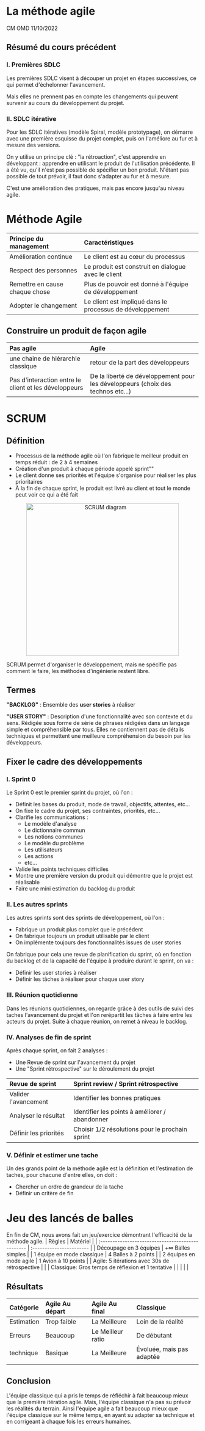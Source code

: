 # La méthode agile
CM OMD 11/10/2022 

## Résumé du cours précédent

### I. Premières SDLC 
Les premières SDLC visent à découper un projet en étapes successives, ce qui permet d'échelonner l'avancement. 

Mais elles ne prennent pas en compte les changements qui peuvent survenir au cours du développement du projet.

### II. SDLC itérative

Pour les SDLC itératives (modèle Spiral, modèle prototypage), on démarre avec une première esquisse du projet complet, puis on l'améliore au fur et à mesure des versions.

On y utilise un principe clé : "la rétroaction", c'est apprendre en développant : apprendre en utilisant le produit de l'utilisation précédente. Il a été vu, qu'il n'est pas possible de spécifier un bon produit. N'étant pas possible de tout prévoir, il faut donc s'adapter au fur et à mesure.

C'est une amélioration des pratiques, mais pas encore jusqu'au niveau agile.

# Méthode Agile

| Principe du management         | Caractéristiques                                          |
| :----------------------------- | :-------------------------------------------------------- |
| Amélioration continue          | Le client est au cœur du processus                        |
| Respect des personnes          | Le produit est construit en dialogue avec le client       |
| Remettre en cause chaque chose | Plus de pouvoir est donné à l'équipe de développement     |
| Adopter le changement          | Le client est impliqué dans le processus de développement |

## Construire un produit de façon agile

| Pas agile                                             | Agile                                                                           |
| :---------------------------------------------------- | :------------------------------------------------------------------------------ |
| une chaine de hiérarchie classique                    | retour de la part des développeurs                                              |
| Pas d'interaction entre le client et les développeurs | De la liberté de développement pour les développeurs (choix des technos etc...) |

# SCRUM

## Définition

- Processus de la méthode agile où l'on fabrique le meilleur produit en temps réduit : de 2 à 4 semaines
- Création d'un produit à chaque période appelé sprint""
- Le client donne ses priorités et l'équipe s'organise pour réaliser les plus prioritaires
- À la fin de chaque sprint, le produit est livré au client et tout le monde peut voir ce qui a été fait

<p align=center>
    <img src="https://i.imgur.com/8MpaN52.jpg" alt="SCRUM diagram" width="400"/>
</p>


SCRUM permet d'organiser le développement, mais ne spécifie pas comment le faire, les méthodes d'ingénierie restent libre.

## Termes

**"BACKLOG"** : Ensemble des **user stories** à réaliser

**"USER STORY"** : Description d'une fonctionnalité avec son contexte et du sens. Rédigée sous forme de série de phrases rédigées dans un langage simple et compréhensible par tous. Elles ne contiennent pas de détails techniques et permettent une meilleure compréhension du besoin par les développeurs.

## Fixer le cadre des développements

### I. Sprint 0
Le Sprint 0 est le premier sprint du projet, où l'on :
- Définit les bases du produit, mode de travail, objectifs, attentes, etc...
- On fixe le cadre du projet, ses contraintes, priorités, etc...
- Clarifie les communications : 
  - Le modèle d'analyse
  - Le dictionnaire commun
  - Les notions communes
  - Le modèle du problème
  - Les utilisateurs
  - Les actions 
  - etc...
- Valide les points techniques difficiles
- Montre une première version du produit qui démontre que le projet est réalisable
- Faire une mini estimation du backlog du produit

### II. Les autres sprints
Les autres sprints sont des sprints de développement, où l'on :
- Fabrique un produit plus complet que le précédent
- On fabrique toujours un produit utilisable par le client
- On implémente toujours des fonctionnalités issues de user stories

On fabrique pour cela une revue de planification du sprint, où en fonction du backlog et de la capacité de l'équipe à produire durant le sprint, on va :
- Définir les user stories à réaliser
- Définir les tâches à réaliser pour chaque user story

### III. Réunion quotidienne

Dans les réunions quotidiennes, on regarde grâce à des outils de suivi des taches l'avancement du projet et l'on rerépartit les tâches à faire entre les acteurs du projet. Suite à chaque réunion, on remet à niveau le backlog.

### IV. Analyses de fin de sprint

Après chaque sprint, on fait 2 analyses : 
- Une Revue de sprint sur l'avancement du projet
- Une "Sprint rétrospective" sur le déroulement du projet
  
| Revue de sprint       | Sprint review / Sprint rétrospective            |
| :-------------------- | :---------------------------------------------- |
| Valider l'avancement  | Identifier les bonnes pratiques                 |
| Analyser le résultat  | Identifier les points à améliorer / abandonner  |
| Définir les priorités | Choisir 1/2 résolutions pour le prochain sprint |

### V. Définir et estimer une tache
Un des grands point de la méthode agile est la définition et l'estimation de taches, pour chacune d'entre elles, on doit :
- Chercher un ordre de grandeur de la tache
- Définir un critère de fin

# Jeu des lancés de balles
En fin de CM, nous avons fait un jeu/exercice démontrant l'efficacité de la méthode agile.
| Règles                                            | Matériel                 |
| :------------------------------------------------ | :----------------------- |
| Découpage en 3 équipes                            | $+\infty$ Balles simples |
| 1 équipe en mode classique                        | 4 Balles à 2 points      |
| 2 équipes en mode agile                           | 1 Avion à 10 points      |
| Agile: 5 itérations avec 30s de rétrospective      |                          |
| Classique: Gros temps de réflexion et 1 tentative |                          |
|                                                   |                          |
## Résultats

| Catégorie  | Agile Au départ | Agile Au final    | Classique                |
| :--------- | :-------------- | :---------------- | :----------------------- |
| Estimation | Trop faible     | La Meilleure      | Loin de la réalité      |
| Erreurs    | Beaucoup        | Le Meilleur ratio | De débutant              |
| technique  | Basique         | La Meilleure      | Évoluée, mais pas adaptée |
|            |                 |                   |                          |

## Conclusion

L'équipe classique qui a pris le temps de réfléchir à fait beaucoup mieux que la première itération agile. Mais, l'équipe classique n'a pas su prévoir les réalités du terrain. Ainsi l'équipe agile a fait beaucoup mieux que l'équipe classique sur le même temps, en ayant su adapter sa technique et en corrigeant à chaque fois les erreurs humaines. 
